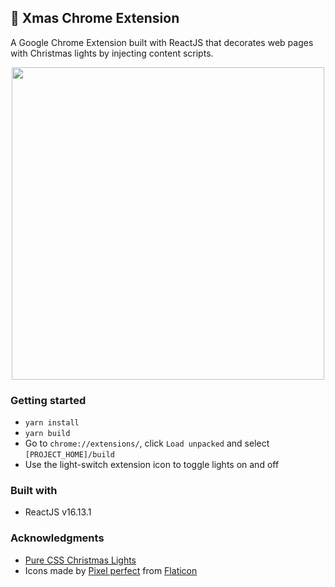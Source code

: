 
## 🎄 Xmas Chrome Extension

A Google Chrome Extension built with ReactJS that decorates web pages with Christmas lights by injecting content scripts.

<p align="center"><img src="demo.gif" width="500"></p>

### Getting started
- `yarn install`
- `yarn build`
- Go to `chrome://extensions/`, click `Load unpacked` and select `[PROJECT_HOME]/build`
- Use the light-switch extension icon to toggle lights on and off

### Built with
- ReactJS v16.13.1

### Acknowledgments
- [Pure CSS Christmas Lights](https://codepen.io/tobyj/pen/QjvEex)
- Icons made by [Pixel perfect](https://www.flaticon.com/authors/pixel-perfect) from [Flaticon](https://www.flaticon.com/)

